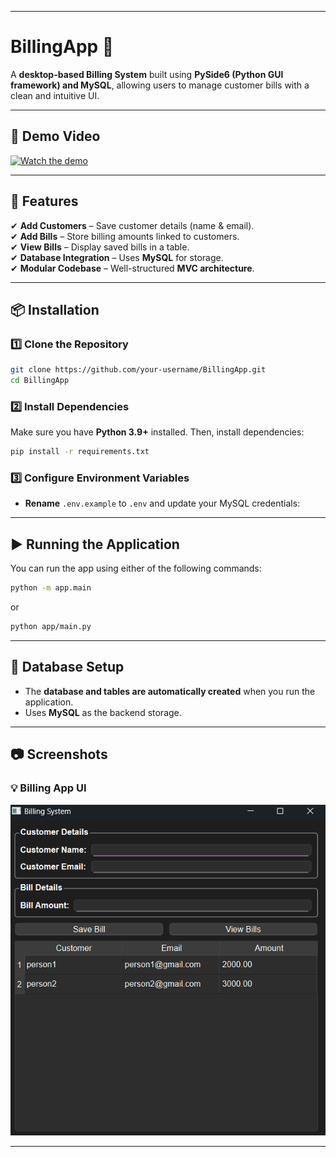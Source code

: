 
---

# **BillingApp** 🧾  

A **desktop-based Billing System** built using **PySide6 (Python GUI framework) and MySQL**, allowing users to manage customer bills with a clean and intuitive UI.  

---

## 🎥 Demo Video  
[![Watch the demo](https://img.youtube.com/vi/YOUR_VIDEO_ID/0.jpg)](https://drive.google.com/file/d/1VxsEeu8TihB4lCEFZetqrm0KnJl6n16P/view?usp=sharing)

---

## **🚀 Features**  
✔ **Add Customers** – Save customer details (name & email).  
✔ **Add Bills** – Store billing amounts linked to customers.  
✔ **View Bills** – Display saved bills in a table.  
✔ **Database Integration** – Uses **MySQL** for storage.  
✔ **Modular Codebase** – Well-structured **MVC architecture**.  

---

## **📦 Installation**  

### **1️⃣ Clone the Repository**  
```bash
git clone https://github.com/your-username/BillingApp.git
cd BillingApp
```

### **2️⃣ Install Dependencies**  
Make sure you have **Python 3.9+** installed. Then, install dependencies:  
```bash
pip install -r requirements.txt
```

### **3️⃣ Configure Environment Variables**  
- **Rename** `.env.example` to `.env` and update your MySQL credentials:  
 
---

## **▶ Running the Application**  

You can run the app using either of the following commands:  

```bash
python -m app.main
```
or  
```bash
python app/main.py
```

---

## **💾 Database Setup**  
- The **database and tables are automatically created** when you run the application.  
- Uses **MySQL** as the backend storage.  

---

## **📷 Screenshots**  
### 💡 Billing App UI
![Billing UI](screenshot/ui.png) 

---
